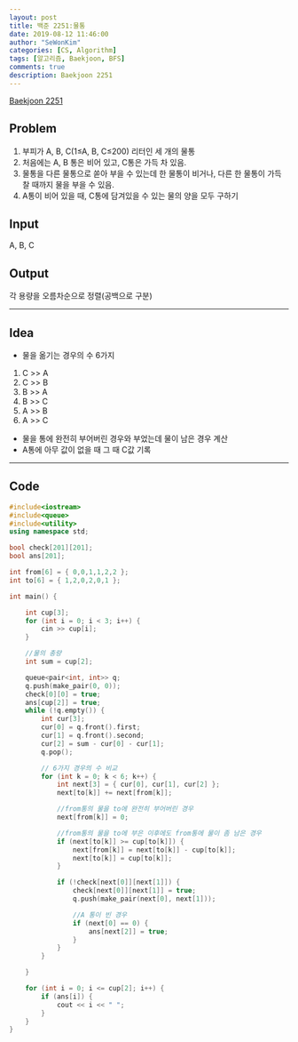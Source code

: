 ```yaml
---
layout: post
title: 백준 2251:물통
date: 2019-08-12 11:46:00
author: "SeWonKim"
categories: [CS, Algorithm]
tags: [알고리즘, Baekjoon, BFS]
comments: true
description: Baekjoon 2251
---
```


[Baekjoon 2251](https://www.acmicpc.net/problem/2251)

## Problem

1. 부피가 A, B, C(1≤A, B, C≤200) 리터인 세 개의 물통
2. 처음에는 A, B 통은 비어 있고, C통은 가득 차 있음.
3. 물통을 다른 물통으로 쏟아 부을 수 있는데 한 물통이 비거나, 다른 한 물통이 가득 찰 때까지 물을 부을 수 있음.
4. A통이 비어 있을 때, C통에 담겨있을 수 있는 물의 양을 모두 구하기

## Input

A, B, C

## Output

각 용량을 오름차순으로 정렬(공백으로 구분)

---

## Idea

- 물을 옮기는 경우의 수 6가지

1. C >> A
2. C >> B
3. B >> A
4. B >> C
5. A >> B
6. A >> C

- 물을 통에 완전히 부어버린 경우와 부었는데 물이 남은 경우 계산
- A통에 아무 값이 없을 때 그 때 C값 기록

---

## Code

```cpp
#include<iostream>
#include<queue>
#include<utility>
using namespace std;

bool check[201][201];
bool ans[201];

int from[6] = { 0,0,1,1,2,2 };
int to[6] = { 1,2,0,2,0,1 };

int main() {

	int cup[3];
	for (int i = 0; i < 3; i++) {
		cin >> cup[i];
	}

	//물의 총량
	int sum = cup[2];

	queue<pair<int, int>> q;
	q.push(make_pair(0, 0));
	check[0][0] = true;
	ans[cup[2]] = true;
	while (!q.empty()) {
		int cur[3];
		cur[0] = q.front().first;
		cur[1] = q.front().second;
		cur[2] = sum - cur[0] - cur[1];
		q.pop();

		// 6가지 경우의 수 비교
		for (int k = 0; k < 6; k++) {
			int next[3] = { cur[0], cur[1], cur[2] };
			next[to[k]] += next[from[k]];

			//from통의 물을 to에 완전히 부어버린 경우
			next[from[k]] = 0;

			//from통의 물을 to에 부은 이후에도 from통에 물이 좀 남은 경우
			if (next[to[k]] >= cup[to[k]]) {
				next[from[k]] = next[to[k]] - cup[to[k]];
				next[to[k]] = cup[to[k]];
			}

			if (!check[next[0]][next[1]]) {
				check[next[0]][next[1]] = true;
				q.push(make_pair(next[0], next[1]));

				//A 통이 빈 경우
				if (next[0] == 0) {
					ans[next[2]] = true;
				}
			}
		}

	}

	for (int i = 0; i <= cup[2]; i++) {
		if (ans[i]) {
			cout << i << " ";
		}
	}
}
```
